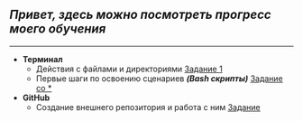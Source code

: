 ## *Привет, здесь можно посмотреть прогресс моего обучения*

____________________________________


* **Терминал**
    * Действия с файлами и директориями [Задание 1](https://github.com/Evgeniy3891/HomeWork/blob/main/HW1.md)
    * Первые шаги по освоению сценариев ***(Bash скрипты)*** [Задание со *](https://github.com/Evgeniy3891/HomeWork/blob/main/script_HW1.md)
* **GitHub**
    * Создание внешнего репозитория и работа с ним [Задание](https://github.com/Evgeniy3891/JSON/blob/main/Git_HW1.md)

